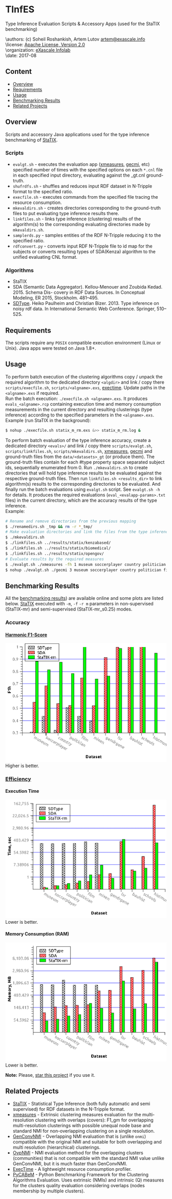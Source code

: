 # TInfES
Type Inference Evaluation Scripts &amp; Accessory Apps (used for the StaTIX benchmarking)

\authors: (c) Soheil Roshankish, Artem Lutov <artem@exascale.info>  
\license:  [Apache License, Version 2.0](https://www.apache.org/licenses/LICENSE-2.0)  
\organization: [eXascale Infolab](http://exascale.info/)  
\date: 2017-08

## Content
- [Overview](#overview)
- [Requirements](#requirements)
- [Usage](#usage)
- [Benchmarking Results](#benchmarking-results)
- [Related Projects](#related-projects)

## Overview

Scripts and accessory Java applications used for the type inference benchmarking of [StaTIX](https://github.com/eXascaleInfolab/StaTIX).

### Scripts

- `evalgt.sh`  - executes the evaluation app ([xmeasures](https://github.com/eXascaleInfolab/xmeasures), [gecmi]((https://github.com/eXascaleInfolab/GenConvNMI)), etc) specified number of times with the specified options on each `*.cnl` file in each specified input directory, evaluating against the <inpdir>_gt.cnl ground-truth.
- `shufrdfs.sh`  - shuffles and reduces input RDF dataset in N-Tripple format to the specified ratio.
- `execfile.sh`  - executes commands from the specified file tracing the resource consumption.
- `mkevaldirs.sh`  - creates directories corresponding to the ground-truth files to put evaluating type inference results there.
- `linkfiles.sh`  - links type inference (clustering) results of the algorithm(s) to the corresponding evaluating directories made by `mkevaldirs.sh`.
- `samplerds.py`  - samples entities of the RDF N-Tripple reducing it to the specified ratio.
- `rdfconvert.py`  - converts input RDF N-Tripple file to id map for the subjects or converts resulting types of SDA(Kenza) algorithm to the unified evaluating CNL format.

### Algorithms

- StaTIX
- SDA (Semantic Data Aggregator). Kellou-Menouer and Zoubida Kedad. 2015. Schema Dis-
covery in RDF Data Sources. In Conceptual Modeling, ER 2015, Stockholm. 481–495.
- [SDType](https://github.com/HeikoPaulheim/sd-type-validate). Heiko Paulheim and Christian Bizer. 2013. Type inference on noisy
rdf data. In International Semantic Web Conference. Springer, 510–525.

## Requirements

The scripts require any `POSIX` compatible execution environment (Linux or Unix). Java apps were tested on Java 1.8+.

## Usage

To perform batch execution of the clustering algorithms copy / unpack the required algorithm to the dedicated directory `<algdir>` and link / copy there `scripts/execfile.sh`, `scripts/<algname>.exs`, [exectime](https://bitbucket.org/lumais/exectime/). Update paths in the `<algname>.exs` if required.  
Run the batch execution: `./execfile.sh <algname>.exs`. It produces `evals_<algname>.rcp` containing execution time and memory consumption measurements in the current directory and resulting clusterings (type inference) according to the specified parameters in the `<algname>.exs`.  
Example (run StaTIX in the background):
```sh
$ nohup ./execfile.sh statix_m_rm.exs &>> statix_m_rm.log &
```

To perform batch evaluation of the type inference accuracy, create a dedicated directory `<evals>/` and link / copy there `scripts/evalgt.sh`, `scripts/linkfiles.sh`, `scripts/mkevaldirs.sh`, [xmeasures](https://github.com/eXascaleInfolab/xmeasures), [gecmi](https://github.com/eXascaleInfolab/GenConvNMI) and ground-truth files from the `data/<datasets>_gt` (or produce them). The ground-truth files contain for each #type property space separated subject ids, sequentially enumerated from 0. Run `./mkevaldirs.sh` to create directories that will hold type inference results to be evaluated against the respective ground-truth files. Then run `linkfiles.sh <results_dir>` to link algorithm(s) results to the corresponding directories to be evaluated. And finally run the batch evaluations using `evalgt.sh` script. See `evalgt.sh -h` for details. It produces the required evaluations (`eval_<evalapp-params>.txt` files) in the current directory, which are the accuracy results of the type inference.  
Example:
```sh
# Rename and remove directories from the previous mapping
$ ./renamedirs.sh _tmp && rm -r *_tmp/
# Make evaluation directories and link the files from the type inference results
$ ./mkevaldirs.sh
$ ./linkfiles.sh ../results/statix/kenzabased/
$ ./linkfiles.sh ../results/statix/biomedical/
$ ./linkfiles.sh ../results/statix/opengov/
# Evaluate results by the required measures
$ ./evalgt.sh ./xmeasures -fh 1 museum soccerplayer country politician film mixen gendr-stat lsr-stat gendr_gene_expression wikipathways-stat genage_human lsr libraries bauhist-fotosamm schools hist_munic_reg &> evals_fh.log
$ nohup ./evalgt.sh ./gecmi 3 museum soccerplayer country politician film mixen gendr-stat lsr-stat gendr_gene_expression wikipathways-stat genage_human lsr libraries bauhist-fotosamm schools hist_munic_reg &> evals_nmi-gecmi.log &
```

## Benchmarking Results

All the [benchmarking results](https://docs.google.com/spreadsheets/d/e/2PACX-1vShqU5Vs9GimVV5OXoZ50uFNwhGfySwNZGYFufKo-lyq5-FMDAZ77yYLcFbo_iOGa2kDe5a1bI6TCFj/pubhtml?gid=2147007814&single=true)) are available online and some plots are listed below. [StaTIX](https://github.com/eXascaleInfolab/StaTIX) executed with `-m`, `-f` `-r m` parameters in non-supervised (StaTIX-mr) and semi-supervised (StaTIX-mr_s0.25) modes.

### Accuracy
#### [Harmonic F1-Score](https://github.com/eXascaleInfolab/xmeasures)
![F1h](images/F1h_Algs.png)
Higher is better.

### [Efficiency](https://bitbucket.org/lumais/exectime/)
#### Execution Time
![Execution Time](images/ETime_Algs.png)
Lower is better.
#### Memory Consumption (RAM)
![RAM](images/RAM_Algs.png)
Lower is better.

**Note:** Please, [star this project](//github.com/eXascaleInfolab/TInfES) if you use it.

## Related Projects

- [StaTIX](https://github.com/eXascaleInfolab/StaTIX)  - Statistical Type Inference (both fully automatic and semi supervised) for RDF datasets in the N-Tripple format.
- [xmeasures](https://github.com/eXascaleInfolab/xmeasures)  - Extrinsic clustering measures evaluation for the multi-resolution clustering with overlaps (covers): F1_gm for overlapping multi-resolution clusterings with possible unequal node base and standard NMI for non-overlapping clustering on a single resolution.
- [GenConvNMI](https://github.com/eXascaleInfolab/GenConvNMI) - Overlapping NMI evaluation that is (unlike `onmi`) compatible with the original NMI and suitable for both overlapping and multi resolution (hierarchical) clusterings.
- [OvpNMI](https://github.com/eXascaleInfolab/OvpNMI) - NMI evaluation method for the overlapping clusters (communities) that is not compatible with the standard NMI value unlike GenConvNMI, but it is much faster than GenConvNMI.
- [ExecTime](https://bitbucket.org/lumais/exectime/)  - A lightweight resource consumption profiler.
- [PyCABeM](https://github.com/eXascaleInfolab/PyCABeM) - Python Benchmarking Framework for the Clustering Algorithms Evaluation. Uses extrinsic (NMIs) and intrinsic (Q) measures for the clusters quality evaluation considering overlaps (nodes membership by multiple clusters).
